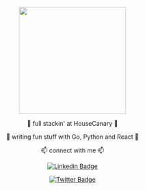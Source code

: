 <div id="header" align="center">
<img src="https://media.giphy.com/media/JIX9t2j0ZTN9S/giphy.gif" width="250"/>

:pancakes: full stackin' at HouseCanary :pancakes:

:seedling: writing fun stuff with Go, Python and React :seedling:

:mailbox: connect with me :mailbox:

[![Linkedin Badge](https://img.shields.io/badge/-jimmy%20hogerty-blue?style=flat&logo=Linkedin&logoColor=white)](https://www.linkedin.com/in/jimmyhogerty/)

[![Twitter Badge](https://img.shields.io/badge/-jimmy%20hogerty-blue?style=flat&logo=Twitter&logoColor=white)](https://twitter.com/Jdhogerty)
